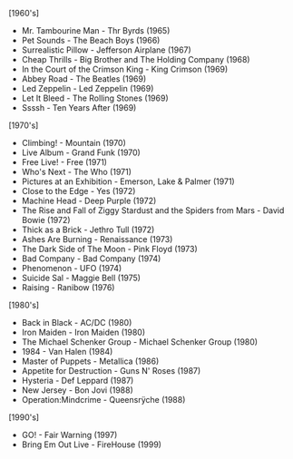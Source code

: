 [1960's]
- Mr. Tambourine Man - Thr Byrds (1965)
- Pet Sounds - The Beach Boys (1966)
- Surrealistic Pillow - Jefferson Airplane (1967)
- Cheap Thrills - Big Brother and The Holding Company (1968)
- In the Court of the Crimson King - King Crimson (1969)
- Abbey Road - The Beatles (1969)
- Led Zeppelin - Led Zeppelin (1969)
- Let It Bleed - The Rolling Stones (1969)
- Ssssh - Ten Years After (1969)

[1970's]
- Climbing! - Mountain (1970)
- Live Album - Grand Funk (1970)
- Free Live! - Free (1971)
- Who's Next - The Who (1971)
- Pictures at an Exhibition - Emerson, Lake & Palmer (1971)
- Close to the Edge - Yes (1972)
- Machine Head - Deep Purple (1972)
- The Rise and Fall of Ziggy Stardust and the Spiders from Mars - David Bowie (1972)
- Thick as a Brick - Jethro Tull (1972)
- Ashes Are Burning - Renaissance (1973)
- The Dark Side of The Moon - Pink Floyd (1973)
- Bad Company - Bad Company (1974)
- Phenomenon - UFO (1974)
- Suicide Sal - Maggie Bell (1975)
- Raising - Ranibow (1976)

[1980's]
- Back in Black - AC/DC (1980)
- Iron Maiden - Iron Maiden (1980)
- The Michael Schenker Group - Michael Schenker Group (1980)
- 1984 - Van Halen (1984)
- Master of Puppets - Metallica (1986)
- Appetite for Destruction - Guns N' Roses (1987)
- Hysteria - Def Leppard (1987)
- New Jersey - Bon Jovi (1988)
- Operation:Mindcrime - Queensrÿche (1988)

[1990's]
- GO! - Fair Warning (1997)
- Bring Em Out Live - FireHouse (1999)
